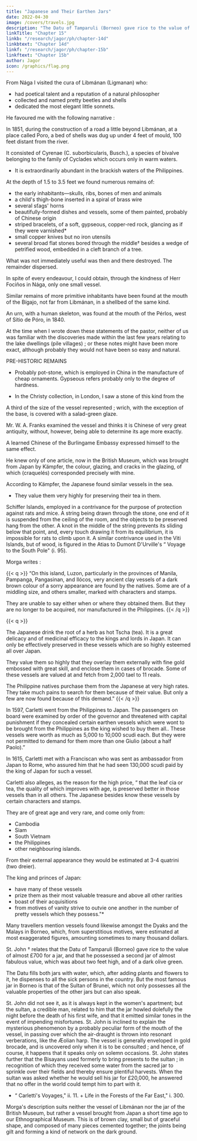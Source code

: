 ```yaml
---
title: "Japanese and Their Earthen Jars"
date: 2022-04-30
image: /covers/travels.jpg
description: "The Datu of Tamparuli (Borneo) gave rice to the value of almost £700 for a jar, and that he possessed a second jar of almost fabulous value, which was about two feet high, and of a dark olive green"
linkTitle: "Chapter 15"
linkb: "/research/jagor/ph/chapter-14d"
linkbtext: "Chapter 14d"
linkf: "/research/jagor/ph/chapter-15b"
linkftext: "Chapter 15b"
author: Jagor
icon: /graphics/flag.png
---
```



<!-- PRE-HISTORIC REMAINS. --THE HIGH VALUE OF ANCIENT VESSELS.-STALACTITE

CAVERNS IN YAMTIK.-TRAVELS IN NORTH CAMARÍNES.-MINING.-GOLD.-LEADGLANCE.-RED-LEAD.COPPER.-SMELTING PROCESS OF THE YGORROTES.—EDIBLE BIRD'S-NESTS. -->

From Nága I visited the cura of Libmánan (Ligmanan) who:
- had poetical talent and a reputation of a natural philosopher
- collected and named pretty beetles and shells
- dedicated the most elegant little sonnets. 

He favoured me with the following narrative :

In 1851, during the construction of a road a little beyond Libmánan, at a place called Poro, a bed of shells was dug up under 4 feet of mould, 100 feet distant from the river. 

It consisted of Cyrenae (C. suborbicularis, Busch.), a species of bivalve belonging to the family of Cyclades which occurs only in warm waters. 
- It is extraordinarily abundant in the brackish waters of the Philippines. 

At the depth of 1.5 to 3.5 feet we found numerous remains of:
- the early inhabitants—skulls, ribs, bones of men and animals
- a child's thigh-bone inserted in a spiral of brass wire
- several sťags' horns
- beautifully-formed dishes and vessels, some of them painted, probably of Chinese origin
- striped bracelets, of a soft, gypseous, copper-red rock, glancing as if they were varnished*
- small copper knives but no iron utensils
- several broad flat stones bored through the middle† besides a wedge of petrified wood, embedded in a cleft branch of a tree. 

<!-- The place, which to this day may be easily recognised in a hollow, might, by excavation systematically carried on, yield many more interesting results.  -->

What was not immediately useful was then and there destroyed. The remainder dispersed. 

In spite of every endeavour, I could obtain, through the kindness of Herr Fociños in Nága, only one small vessel. 

Similar remains of more primitive inhabitants have been found at the mouth of the Bígajo, not far from Libmánan, in a shellbed of the same kind.

An urn, with a human skeleton, was found at the mouth of the Pérlos, west of Sítio de Póro, in 1840. 

At the time when I wrote down these statements of the pastor, neither of us was familiar with the discoveries made within the last few years relating to the lake dwellings (pile villages) ; or these notes might have been more exact, although probably they would not have been so easy and natural.


PRE-HISTORIC REMAINS

* Probably pot-stone, which is employed in China in the manufacture of cheap ornaments. Gypseous refers probably only to the degree of hardness.

+ In the Christy collection, in London, I saw a stone of this kind from the


A third of the size of the vessel represented ; wrich, with the exception of the base, is covered with a salad-green glaze.


Mr. W. A. Franks examined the vessel and thinks it is Chinese of very great antiquity, without, however, being able to determine its age more exactly. 

A learned Chinese of the Burlingame Embassy expressed himself to the same effect. 

He knew only of one article, now in the British Museum, which was brought from Japan by Kämpfer, the colour, glazing, and cracks in the glazing, of which (craquelés) corresponded precisely with mine. 

According to Kämpfer, the Japanese found similar vessels in the sea. 
- They value them very highly for preserving their tea in them.

Schiffer Islands, employed in a contrivance for the purpose of protection against rats and mice. A string being drawn through the stone, one end of it is suspended from the ceiling of the room, and the objects to be preserved hang from the other. A knot in the middle of the string prevents its sliding below that point, and, every touch drawing it from its equilibrium, it is impossible for rats to climb upon it. A similar contrivance used in the Viti Islands, but of wood, is figured in the Atias to Dumont D'Urville's “ Voyage to the South Pole" (i. 95).

Morga writes :

{{< q >}}
“On this island, Luzon, particularly in the provinces of Manila, Pampanga, Pangasinan, and Ilócos, very ancient clay vessels of a dark brown colour of a sorry appearance are found by the natives. Some are of a middling size, and others smaller, marked with characters and stamps. 

They are unable to say either when or where they obtained them. But they are no longer to be acquired, nor manufactured in the Philippines. 
{{< /q >}}

{{< q >}}
<!--  prize them highly because they have found that  which they call  -->
The Japanese drink the root of a herb as hot Tscha (tea). It is a great delicacy and of medicinal efficacy to the kings and lords in Japan. It can only be effectively preserved in these vessels which are so highly esteemed all over Japan.<!--  that they form the most costly articles of their show-rooms and cabinets.  -->

They value them so highly that they overlay them externally with fine gold embossed with great skill, and enclose them in cases of brocade. Some of these vessels are valued at and fetch from 2,000 tael to 11 reals. 

The Philippine natives purchase them from the Japanese at very high rates. They take much pains to search for them because  of their value. But only a few are now found because of this demand."
{{< /q >}}

<!--  on account of the eagerness with which they have been sought for -->

In 1597, Carletti went from the Philippines to Japan. The passengers on board were examined by order of the governor and threatened with capital punishment if they concealed certain earthen vessels which were wont to be brought from the Philippines as the king wished to buy them all.. These vessels were worth as much as 5,000 to 10,000 scudi each. But they were not permitted to demand for them more than one Giulio (about a half Paolo).” 

In 1615, Carletti met with a Franciscan who was sent as ambassador from Japan to Rome, who assured him that he had seen 130,000 scudi paid by the king of Japan for such a vessel. <!--  and his companions confirmed the statement.  -->

Carletti also alleges, as the reason for the high price, “ that the leaf cia or tea, the quality of which improves with age, is preserved better in those vessels than in all others. The Japanese besides know these vessels by certain characters and stamps. 

They are of great age and very rare, and come only from:
- Cambodia
- Siam
- South Vietnam <!-- Cochin China,  -->
- the Philippines
- other neighbouring islands. 

From their external appearance they would be estimated at 3-4 quatrini (two dreier). 

The king and princes of Japan:
- have many of these vessels
- prize them as their most valuable treasure and above all other rarities
- boast of their acquisitions
- from motives of vanity strive to outvie one another in the number of pretty vessels which they possess."*

Many travellers mention vessels found likewise amongst the Dyaks and the Malays in Borneo, which, from superstitious motives, were estimated at most exaggerated figures, amounting sometimes to many thousand dollars.

St. John † relates that the Datu of Tamparuli (Borneo) gave rice to the value of almost £700 for a jar, and that he possessed a second jar of almost fabulous value, which was about two feet high, and of a dark olive green. 

The Datu fills both jars with water, which, after adding plants and flowers to it, he dispenses to all the sick persons in the country. But the most famous jar in Borneo is that of the Sultan of Brunei, which not only possesses all the valuable properties of the other jars but can also speak. 

St. John did not see it, as it is always kept in the women's apartment; but the sultan, a credible man, related to him that the jar howled dolefully the night before the death of his first wife, and that it emitted similar tones in the event of impending misfortunes. St. John is inclined to explain the mysterious phenomenon by a probably peculiar form of the mouth of the vessel, in passing over which the air-draught is thrown into resonant verberations, like the Æolian harp. The vessel is generally enveloped in gold brocade, and is uncovered only when it is to be consulted ; and hence, of course, it happens that it speaks only on solemn occasions. St. John states further that the Bisayans used formerly to bring presents to the sultan ; in recognition of which they received some water from the sacred jar to sprinkle over their fields and thereby ensure plentiful harvests. When the sultan was asked whether he would sell his jar for £20,000, he answered that no offer in the world could tempt him to part with it.

* “ Carletti's Voyages," ii. 11. + Life in the Forests of the Far East," i. 300.

Morga's description suits neither the vessel of Libmánan nor the jar of the British Museum, but rather a vessel brought from Japan a short time ago to our Ethnographical Museum. This is of brown clay, small but of graceful shape, and composed of many pieces cemented together; the joints being gilt and forming a kind of network on the dark ground. 
